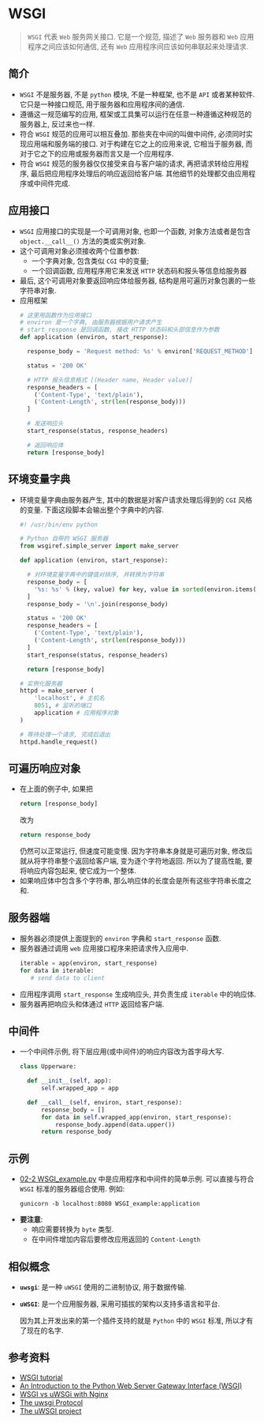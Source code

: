 # WSGI
> `WSGI` 代表 `Web` 服务网关接口. 它是一个规范, 描述了 `Web` 服务器和 `Web` 应用程序之间应该如何通信, 还有 `Web` 应用程序间应该如何串联起来处理请求.

## 简介
- `WSGI` 不是服务器, 不是 `python` 模块, 不是一种框架, 也不是 `API` 或者某种软件. 它只是一种接口规范, 用于服务器和应用程序间的通信.
- 遵循这一规范编写的应用, 框架或工具集可以运行在任意一种遵循这种规范的服务器上, 反过来也一样.
- 符合 `WSGI` 规范的应用可以相互叠加. 那些夹在中间的叫做中间件, 必须同时实现应用端和服务端的接口. 对于构建在它之上的应用来说, 它相当于服务器, 而对于它之下的应用或服务器而言又是一个应用程序.
- 符合 `WSGI` 规范的服务器仅仅接受来自与客户端的请求, 再把请求转给应用程序, 最后把应用程序处理后的响应返回给客户端. 其他细节的处理都交由应用程序或中间件完成.

## 应用接口
- `WSGI` 应用接口的实现是一个可调用对象, 也即一个函数, 对象方法或者是包含 `object.__call__()` 方法的类或实例对象.
- 这个可调用对象必须接收两个位置参数:
  - 一个字典对象, 包含类似 `CGI` 中的变量;
  - 一个回调函数, 应用程序用它来发送 `HTTP` 状态码和报头等信息给服务器
- 最后, 这个可调用对象要返回响应体给服务器, 结构是用可遍历对象包裹的一些字符串对象.
- 应用框架
  ```python
  # 这里用函数作为应用接口
  # environ 是一个字典, 由服务器根据用户请求产生
  # start_response 是回调函数, 接收 HTTP 状态码和头部信息作为参数
  def application (environ, start_response):

    response_body = 'Request method: %s' % environ['REQUEST_METHOD']

    status = '200 OK'

    # HTTP 报头信息格式 [(Header name, Header value)]
    response_headers = [
      ('Content-Type', 'text/plain'),
      ('Content-Length', str(len(response_body)))
    ]

    # 发送响应头
    start_response(status, response_headers)

    # 返回响应体
    return [response_body]
  ```

## 环境变量字典
- 环境变量字典由服务器产生, 其中的数据是对客户请求处理后得到的 `CGI` 风格的变量. 下面这段脚本会输出整个字典中的内容.
  ```python
  #! /usr/bin/env python

  # Python 自带的 WSGI 服务器
  from wsgiref.simple_server import make_server

  def application (environ, start_response):

    # 对环境变量字典中的键值对排序, 并转换为字符串
    response_body = [
      '%s: %s' % (key, value) for key, value in sorted(environ.items())
    ]
    response_body = '\n'.join(response_body)

    status = '200 OK'
    response_headers = [
      ('Content-Type', 'text/plain'),
      ('Content-Length', str(len(response_body)))
    ]
    start_response(status, response_headers)

    return [response_body]

  # 实例化服务器
  httpd = make_server (
      'localhost', # 主机名
      8051, # 监听的端口
      application # 应用程序对象
  )

  # 等待处理一个请求, 完成后退出
  httpd.handle_request()
  ```

## 可遍历响应对象
- 在上面的例子中, 如果把
  ```python
  return [response_body]
  ```
  改为
  ```python
  return response_body
  ```
  仍然可以正常运行, 但速度可能变慢. 因为字符串本身就是可遍历对象, 修改后就从将字符串整个返回给客户端, 变为逐个字符地返回. 所以为了提高性能, 要将响应内容包起来, 使它成为一个整体.
- 如果响应体中包含多个字符串, 那么响应体的长度会是所有这些字符串长度之和.

## 服务器端
- 服务器必须提供上面提到的 `environ` 字典和 `start_response` 函数.
- 服务器通过调用 `web` 应用接口程序来把请求传入应用中.
  ```python
  iterable = app(environ, start_response)
  for data in iterable:
     # send data to client
  ```
- 应用程序调用 `start_response` 生成响应头, 并负责生成 `iterable` 中的响应体.
- 服务器再把响应头和体通过 `HTTP` 返回给客户端.

## 中间件
- 一个中间件示例, 将下层应用(或中间件)的响应内容改为首字母大写.
  ```python
  class Upperware:

    def __init__(self, app):
        self.wrapped_app = app

    def __call__(self, environ, start_response):
        response_body = []
        for data in self.wrapped_app(environ, start_response):
            response_body.append(data.upper())
        return response_body
  ```

## 示例
- [02-2 WSGI_example.py](./02-2%20WSGI_example.py) 中是应用程序和中间件的简单示例. 可以直接与符合 `WSGI` 标准的服务器组合使用. 例如:
  ```
  gunicorn -b localhost:8080 WSGI_example:application
  ```
- **要注意**:
  - 响应需要转换为 `byte` 类型.
  - 在中间件增加内容后要修改应用返回的 `Content-Length`

## 相似概念
- **`uwsgi`**: 是一种 `uWSGI` 使用的二进制协议, 用于数据传输.
- **`uWSGI`**: 是一个应用服务器, 采用可插拔的架构以支持多语言和平台.

  因为其上开发出来的第一个插件支持的就是 `Python` 中的 `WSGI` 标准, 所以才有了现在的名字.

## 参考资料
- [WSGI tutorial](http://wsgi.tutorial.codepoint.net/intro)
- [An Introduction to the Python Web Server Gateway Interface (WSGI)](http://ivory.idyll.org/articles/wsgi-intro/what-is-wsgi.html)
- [WSGI vs uWSGi with Nginx](https://stackoverflow.com/a/8691337)
- [The uwsgi Protocol](http://uwsgi-docs.readthedocs.io/en/latest/Protocol.html)
- [The uWSGI project](http://uwsgi-docs.readthedocs.io/en/latest/index.html#the-uwsgi-project)
